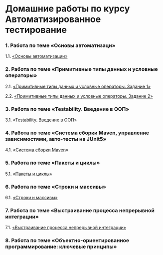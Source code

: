 # Домашние работы по курсу Автоматизированное тестирование

### 1. Работа по теме «Основы автоматизаци»

1.1. [«Основы автоматизации»](https://github.com/Ev-genia-Moon/Task)

### 2. Работа по теме «Примитивные типы данных и условные операторы»

2.1. [«Примитивные типы данных и условные операторы. Задание 1»](https://github.com/Ev-genia-Moon/Task2/tree/main)

2.2. [«Примитивные типы данных и условные операторы. Задание 2»](https://github.com/Ev-genia-Moon/Task2p2/tree/main)

### 3. Работа по теме «Testability. Введение в ООП»

3.1. [«Testability. Введение в ООП»](https://github.com/Ev-genia-Moon/Task3p2/tree/main)

### 4. Работа по теме «Система сборки Maven, управление зависимостями, авто-тесты на JUnit5»

4.1. [«Система сборки Maven»](https://github.com/Ev-genia-Moon/Task4Maven/tree/main)

### 5. Работа по теме «Пакеты и циклы»

5.1. [ «Пакеты и циклы»](https://github.com/Ev-genia-Moon/Task6Maven)

### 6. Работа по теме «Строки и массивы»

6.1. [«Строки и массивы»](https://github.com/Ev-genia-Moon/Task7Maven)

### 7. Работа по теме «Выстраивание процесса непрерывной интеграции»

7.1. [«Выстраивание процесса непрерывной интеграции»](https://github.com/Ev-genia-Moon/Task8CI/tree/master)

### 8. Работа по теме «Объектно-ориентированное программирование: ключевые принципы» 

